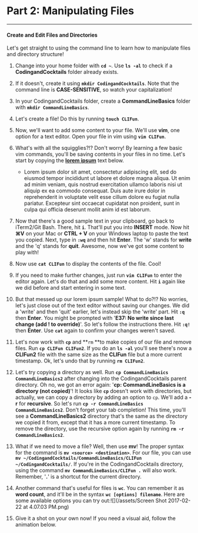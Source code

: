 # Part 2: Manipulating Files

---

#### Create and Edit Files and Directories

Let's get straight to using the command line to learn how to manipulate files and directory structure!

1. Change into your home folder with **`cd ~`**. Use **`ls -al`** to check if a **CodingandCocktails** folder already exists.
2. If it doesn't, create it using **`mkdir CodingandCocktails`**. Note that the command line is **CASE-SENSITIVE**, so watch your capitalization!
3. In your CodingandCocktails folder, create a **CommandLineBasics** folder with **`mkdir CommandLineBasics`**.

4. Let's create a file! Do this by running **`touch CLIFun`**.

5. Now, we'll want to add some content to your file. We'll use **vim**, one option for a text editor. Open your file in vim using **`vim CLIFun`**.

6. What's with all the squigglies?!? Don't worry! By learning a few basic vim commands, you'll be saving contents in your files in no time. Let's start by copying the [**lorem ipsum**](https://en.wikipedia.org/wiki/Lorem_ipsum) text below.

   * Lorem ipsum dolor sit amet, consectetur adipiscing elit, sed do eiusmod tempor incididunt ut labore et dolore magna aliqua. Ut enim ad minim veniam, quis nostrud exercitation ullamco laboris nisi ut aliquip ex ea commodo consequat. Duis aute irure dolor in reprehenderit in voluptate velit esse cillum dolore eu fugiat nulla pariatur. Excepteur sint occaecat cupidatat non proident, sunt in culpa qui officia deserunt mollit anim id est laborum.

7. Now that there's a good sample text in your clipboard, go back to iTerm2/Git Bash. There, hit **`i`**. That'll put you into **INSERT** mode. Now hit **⌘V** on your Mac or **CTRL + V** on your Windows laptop to paste the text you copied. Next, type in **`:wq`** and then hit **Enter**. The 'w' stands for **write** and the 'q' stands for **quit**. Awesome, now we've got some content to play with!

8. Now use **`cat CLIFun`** to display the contents of the file. Cool!

9. If you need to make further changes, just run **`vim CLIFun`** to enter the editor again. Let's do that and add some more content. Hit **`i`** again like we did before and start entering in some text.

10. But that messed up our lorem ipsum sample! What to do?!? No worries, let's just close out of the text editor without saving our changes. We did a 'write' and then 'quit' earlier, let's instead skip the 'write' part. Hit **`:q`** then **Enter**. You might be prompted with '**E37: No write since last change \(add ! to override\)**'. So let's follow the instructions there. Hit **`:q!`** then **Enter**. Use **`cat`** again to confirm your changes weren't saved.

11. Let's now work with **`cp`** and **`rm` **to make copies of our file and remove files. Run **`cp CLIFun CLIFun2`**. If you do an **`ls -al`** you'll see there's now a **CLIFun2** file with the same size as the **CLIFun** file but a more current timestamp. Ok, let's undo that by running **`rm CLIFun2`**.

12. Let's try copying a directory as well. Run **`cp CommandLineBasics CommandLineBasics2`** after changing into the CodingandCocktails parent directory. Oh no, we got an error again: '**cp: CommandLineBasics is a directory \(not copied\)**'! It looks like **`cp`** doesn't work with directories, but actually, we can copy a directory by adding an option to `cp`. We'll add a **-r** for **recursive**. So let's run **`cp -r CommandLineBasics CommandLineBasics2`**. Don't forget your tab completion! This time, you'll see a **CommandLineBasics2** directory that's the same as the directory we copied it from, except that it has a more current timestamp. To remove the directory, use the recursive option again by running **`rm -r CommandLineBasics2`**.

13. What if we need to move a file? Well, then use **mv**! The proper syntax for the command is **`mv <source> <destination>`**. For our file, you can use **`mv ~/CodingandCocktails/CommandLineBasics/CLIFun ~/CodingandCocktails/`**. If you're in the CodingandCocktails directory, using the command **`mv CommandLineBasics/CLIFun .`** will also work. Remember, '**.**' is a shortcut for the current directory.

14. Another command that's useful for files is **`wc`**. You can remember it as **word count**, and it'll be in the syntax **`wc [options] filename`**. Here are some available options you can try out:![](/assets/Screen Shot 2017-02-22 at 4.07.03 PM.png)

15. Give it a shot on your own now! If you need a visual aid, follow the animation below.



